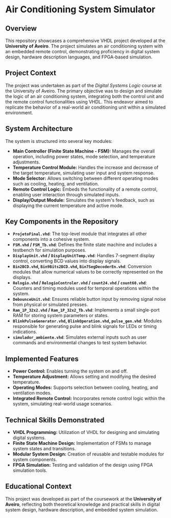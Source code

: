 # Air Conditioning System Simulator

## Overview

This repository showcases a comprehensive VHDL project developed at the **University of Aveiro**. The project simulates an air conditioning system with an embedded remote control, demonstrating proficiency in digital system design, hardware description languages, and FPGA-based simulation.

## Project Context

The project was undertaken as part of the *Digital Systems Logic* course at the University of Aveiro. The primary objective was to design and simulate the logic of an air conditioning system, integrating both the control unit and the remote control functionalities using VHDL. This endeavor aimed to replicate the behavior of a real-world air conditioning unit within a simulated environment.

## System Architecture

The system is structured into several key modules:

* **Main Controller (Finite State Machine - FSM):** Manages the overall operation, including power states, mode selection, and temperature adjustments.
* **Temperature Control Module:** Handles the increase and decrease of the target temperature, simulating user input and system response.
* **Mode Selector:** Allows switching between different operating modes such as cooling, heating, and ventilation.
* **Remote Control Logic:** Embeds the functionality of a remote control, enabling user interaction through simulated inputs.
* **Display/Output Module:** Simulates the system's feedback, such as displaying the current temperature and active mode.

## Key Components in the Repository

* **`ProjetoFinal.vhd`**: The top-level module that integrates all other components into a cohesive system.
* **`FSM.vhd` / `FSM_Tb.vhd`**: Defines the finite state machine and includes a testbench for simulation purposes.
* **`DisplayUnit.vhd` / `DisplayUnitTemp.vhd`**: Handles 7-segment display control, converting BCD values into display signals.
* **`Bin2BCD.vhd`, `Bin9Bits2BCD.vhd`, `Bin7SegDecoderEn.vhd`**: Conversion modules that allow numerical values to be correctly represented on the displays.
* **`Relogio.vhd` / `RelogioControler.vhd` / `count24.vhd` / `count60.vhd`**: Counters and timing modules used for temporal operations within the system.
* **`DebounceUnit.vhd`**: Ensures reliable button input by removing signal noise from physical or simulated presses.
* **`Ram_1P_32x2.vhd` / `Ram_1P_32x2_Tb.vhd`**: Implements a small single-port RAM for storing system parameters or states.
* **`BlinkPulseGenerator.vhd`, `BlinkOperation.vhd`, `pulse_gen.vhd`**: Modules responsible for generating pulse and blink signals for LEDs or timing indications.
* **`simulador_ambiente.vhd`**: Simulates external inputs such as user commands and environmental changes to test system behavior.

## Implemented Features

* **Power Control:** Enables turning the system on and off.
* **Temperature Adjustment:** Allows setting and modifying the desired temperature.
* **Operating Modes:** Supports selection between cooling, heating, and ventilation modes.
* **Integrated Remote Control:** Incorporates remote control logic within the system, simulating real-world usage scenarios.

## Technical Skills Demonstrated

* **VHDL Programming:** Utilization of VHDL for designing and simulating digital systems.
* **Finite State Machine Design:** Implementation of FSMs to manage system states and transitions.
* **Modular System Design:** Creation of reusable and testable modules for system components.
* **FPGA Simulation:** Testing and validation of the design using FPGA simulation tools.

## Educational Context

This project was developed as part of the coursework at the **University of Aveiro**, reflecting both theoretical knowledge and practical skills in digital system design, hardware description, and embedded system simulation.
